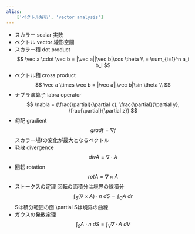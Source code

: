 ```yaml
---
alias:
    ['ベクトル解析', 'vector analysis']
---
```

- スカラー scalar
    実数
- ベクトル vector
    線形空間
- スカラー積 dot product
    $$
    \vec a \cdot \vec b = |\vec a||\vec b|\cos \theta \\ 
    = \sum_{i=1}^n a_i b_i
    $$
- ベクトル積 cross product
    $$
    \vec a \times \vec b = |\vec a||\vec b|\sin \theta \\ 
    $$
- ナブラ演算子 labra operator
    $$
    \nabla = (\frac{\partial}{\partial x}, \frac{\partial}{\partial y}, \frac{\partial}{\partial z})
    $$
- 勾配 gradient
    $$
    grad f = \nabla f
    $$
    スカラー場fの変化が最大となるベクトル
- 発散 divergence
    $$
    div A = \nabla \cdot A
    $$
- 回転 rotation
    $$
    rot A = \nabla \times  A
    $$
- ストークスの定理
    回転の面積分は境界の線積分
    $$
    \int_S (\nabla \times A)\cdot n\ dS = \oint_C A\ dr
    $$
    Sは積分範囲の面
    \partial Sは境界の曲線
- ガウスの発散定理
    $$
    \int_S A \cdot n\ dS = \int_V \nabla \cdot A \ dV
    $$